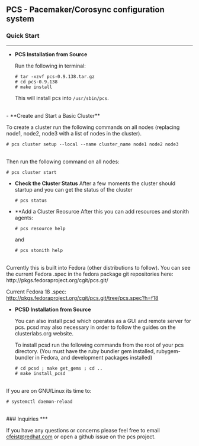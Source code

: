 ## PCS - Pacemaker/Corosync configuration system


### Quick Start
***


- **PCS Installation from Source**

   Run the following in terminal:
  
   ```shell
   # tar -xzvf pcs-0.9.138.tar.gz
   # cd pcs-0.9.138
   # make install
   ```

   This will install pcs into `/usr/sbin/pcs`.

<br />
- **Create and Start a Basic Cluster**

   To create a cluster run the following commands on all nodes (replacing node1, node2, node3 with a list of nodes in the cluster).

   ```shell
   # pcs cluster setup --local --name cluster_name node1 node2 node3
   ```

<br />
   Then run the following command on all nodes:

   ```shell
   # pcs cluster start
   ```

- **Check the Cluster Status**
   After a few moments the cluster should startup and you can get the status of the cluster

   ```shell
   # pcs status
   ```

- **Add a Cluster Reosurce
   After this you can add resources and stonith agents:

   ```shell
   # pcs resource help
   ```
   and

   ```shell
   # pcs stonith help
   ```

<br />
   Currently this is built into Fedora (other distributions to follow).  You can
   see the current Fedora .spec in the fedora package git repositories here:
   http://pkgs.fedoraproject.org/cgit/pcs.git/

   Current Fedora 18 .spec:
   http://pkgs.fedoraproject.org/cgit/pcs.git/tree/pcs.spec?h=f18


- **PCSD Installation from Source**

   You can also install pcsd which operates as a GUI and remote server for pcs. pcsd may also necessary in order to follow the guides on the clusterlabs.org website.  

   To install pcsd run the following commands from the root of your pcs directory. (You must have the ruby bundler gem installed, rubygem-bundler in Fedora, and development packages installed)

   ```shell
   # cd pcsd ; make get_gems ; cd ..
   # make install_pcsd
   ```

<br />
   If you are on GNU/Linux its time to:

   ```shell
   # systemctl daemon-reload
   ```

<br />
### Inquiries
***

If you have any questions or concerns please feel free to email cfeist@redhat.com or open a github issue on the pcs project.
